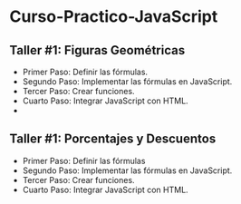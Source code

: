 # Curso-Practico-JavaScript


## Taller #1: Figuras Geométricas

- Primer Paso: Definir las fórmulas.
- Segundo Paso: Implementar las fórmulas en JavaScript.
- Tercer Paso: Crear funciones.
- Cuarto Paso: Integrar JavaScript con HTML.
- 
## Taller #1: Porcentajes y Descuentos

- Primer Paso: Definir las fórmulas
- Segundo Paso: Implementar las fórmulas en JavaScript.
- Tercer Paso: Crear funciones.
- Cuarto Paso: Integrar JavaScript con HTML.

